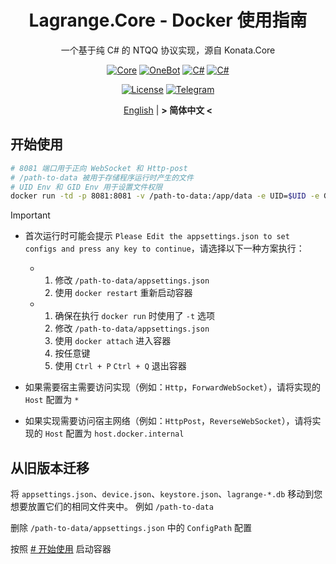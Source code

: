 <div align="center">

# Lagrange.Core - Docker 使用指南

一个基于纯 C# 的 NTQQ 协议实现，源自 Konata.Core

[![Core](https://img.shields.io/badge/Lagrange-Core-blue)](#)
[![OneBot](https://img.shields.io/badge/Lagrange-OneBot-blue)](#)
[![C#](https://img.shields.io/badge/Core-%20.NET_6-blue)](#)
[![C#](https://img.shields.io/badge/OneBot-%20.NET_7-blue)](#)

[![License](https://img.shields.io/static/v1?label=LICENSE&message=GPL-3.0&color=lightrey)](#)
[![Telegram](https://img.shields.io/endpoint?url=https%3A%2F%2Ftelegram-badge-4mbpu8e0fit4.runkit.sh%2F%3Furl%3Dhttps%3A%2F%2Ft.me%2F%2B6HNTeJO0JqtlNmRl)](https://t.me/+6HNTeJO0JqtlNmRl)

[English](README.md) | **&gt; 简体中文 &lt;**

</div>

## 开始使用

```bash
# 8081 端口用于正向 WebSocket 和 Http-post
# /path-to-data 被用于存储程序运行时产生的文件
# UID Env 和 GID Env 用于设置文件权限
docker run -td -p 8081:8081 -v /path-to-data:/app/data -e UID=$UID -e GID=$(id -g) ghcr.io/konatadev/lagrange.onebot:edge
```

> [!IMPORTANT]
>
> - 首次运行时可能会提示 `Please Edit the appsettings.json to set configs and press any key to continue`，请选择以下一种方案执行：
>
>   - 1.  修改 `/path-to-data/appsettings.json`
>     2.  使用 `docker restart` 重新启动容器
>
>   - 1.  确保在执行 `docker run` 时使用了 `-t` 选项
>     2.  修改 `/path-to-data/appsettings.json`
>     3.  使用 `docker attach` 进入容器
>     4.  按任意键
>     5.  使用 `Ctrl + P` `Ctrl + Q` 退出容器
>
> - 如果需要宿主需要访问实现（例如：`Http`，`ForwardWebSocket`），请将实现的 `Host` 配置为 `*`
> - 如果实现需要访问宿主网络（例如：`HttpPost`，`ReverseWebSocket`），请将实现的 `Host` 配置为 `host.docker.internal`

## 从旧版本迁移

将 `appsettings.json`、`device.json`、`keystore.json`、`lagrange-*.db` 移动到您想要放置它们的相同文件夹中。
例如 `/path-to-data`

删除 `/path-to-data/appsettings.json` 中的 `ConfigPath` 配置

按照 [# 开始使用](#开始使用) 启动容器
